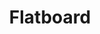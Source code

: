 ---
logohandle: flatboard
sort: flatboard
title: Flatboard
twitter: https://x.com/flatboardoffic1
website: https://flatboard.org/
---